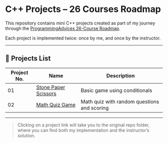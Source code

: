 # C++ Projects – 26 Courses Roadmap

This repository contains mini C++ projects created as part of my journey through the [ProgrammingAdvices 26-Course Roadmap](https://www.youtube.com/@ProgrammingAdvices).

Each project is implemented twice: once by me, and once by the instructor.

---

## 📂 Projects List

| Project No. | Name                                                       | Description                                 |
| ----------- | ---------------------------------------------------------- | ------------------------------------------- |
| 01          | [Stone Paper Scissors](https://github.com/Eng-MohammadHasan/ProgrammingAdvices_26-Courses/tree/main/Course_05_Algo_And_Problem_Solving_L2/Projects/Project%201_Stone_Paper_Scissors) | Basic game using conditionals              |
| 02          | [Math Quiz Game](https://github.com/Eng-MohammadHasan/ProgrammingAdvices_26-Courses/tree/main/Course_05_Algo_And_Problem_Solving_L2/Projects/Project%202_Math_Quiz_Game) | Math quiz with random questions and scoring |

---

> Clicking on a project link will take you to the original repo folder, where you can find both my implementation and the instructor’s solution.
